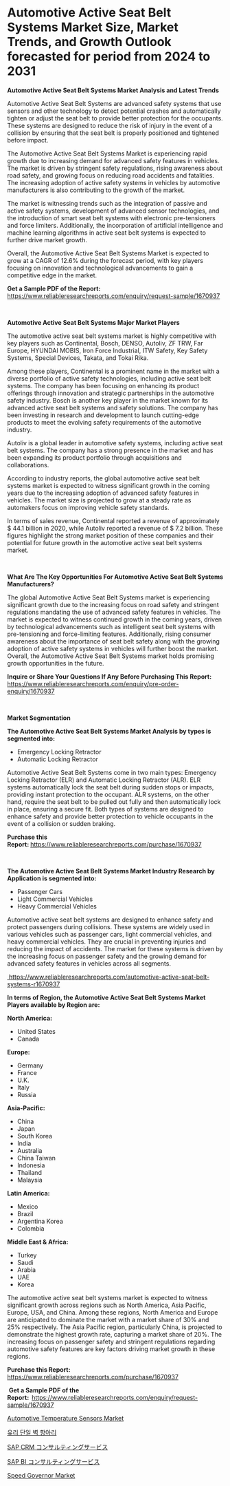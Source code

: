 <p><h1>Automotive Active Seat Belt Systems Market Size, Market Trends, and Growth Outlook forecasted for period from 2024 to 2031</h1></p><p><strong>Automotive Active Seat Belt Systems Market Analysis and Latest Trends</strong></p>
<p><p>Automotive Active Seat Belt Systems are advanced safety systems that use sensors and other technology to detect potential crashes and automatically tighten or adjust the seat belt to provide better protection for the occupants. These systems are designed to reduce the risk of injury in the event of a collision by ensuring that the seat belt is properly positioned and tightened before impact.</p><p>The Automotive Active Seat Belt Systems Market is experiencing rapid growth due to increasing demand for advanced safety features in vehicles. The market is driven by stringent safety regulations, rising awareness about road safety, and growing focus on reducing road accidents and fatalities. The increasing adoption of active safety systems in vehicles by automotive manufacturers is also contributing to the growth of the market.</p><p>The market is witnessing trends such as the integration of passive and active safety systems, development of advanced sensor technologies, and the introduction of smart seat belt systems with electronic pre-tensioners and force limiters. Additionally, the incorporation of artificial intelligence and machine learning algorithms in active seat belt systems is expected to further drive market growth.</p><p>Overall, the Automotive Active Seat Belt Systems Market is expected to grow at a CAGR of 12.6% during the forecast period, with key players focusing on innovation and technological advancements to gain a competitive edge in the market.</p></p>
<p><strong>Get a Sample PDF of the Report:&nbsp;</strong> <a href="https://www.reliableresearchreports.com/enquiry/request-sample/1670937">https://www.reliableresearchreports.com/enquiry/request-sample/1670937</a></p>
<p>&nbsp;</p>
<p><strong>Automotive Active Seat Belt Systems Major Market Players</strong></p>
<p><p>The automotive active seat belt systems market is highly competitive with key players such as Continental, Bosch, DENSO, Autoliv, ZF TRW, Far Europe, HYUNDAI MOBIS, Iron Force Industrial, ITW Safety, Key Safety Systems, Special Devices, Takata, and Tokai Rika. </p><p>Among these players, Continental is a prominent name in the market with a diverse portfolio of active safety technologies, including active seat belt systems. The company has been focusing on enhancing its product offerings through innovation and strategic partnerships in the automotive safety industry. Bosch is another key player in the market known for its advanced active seat belt systems and safety solutions. The company has been investing in research and development to launch cutting-edge products to meet the evolving safety requirements of the automotive industry.</p><p>Autoliv is a global leader in automotive safety systems, including active seat belt systems. The company has a strong presence in the market and has been expanding its product portfolio through acquisitions and collaborations. </p><p>According to industry reports, the global automotive active seat belt systems market is expected to witness significant growth in the coming years due to the increasing adoption of advanced safety features in vehicles. The market size is projected to grow at a steady rate as automakers focus on improving vehicle safety standards.</p><p>In terms of sales revenue, Continental reported a revenue of approximately $ 44.1 billion in 2020, while Autoliv reported a revenue of $ 7.2 billion. These figures highlight the strong market position of these companies and their potential for future growth in the automotive active seat belt systems market.</p></p>
<p>&nbsp;</p>
<p><strong>What Are The Key Opportunities For Automotive Active Seat Belt Systems Manufacturers?</strong></p>
<p><p>The global Automotive Active Seat Belt Systems market is experiencing significant growth due to the increasing focus on road safety and stringent regulations mandating the use of advanced safety features in vehicles. The market is expected to witness continued growth in the coming years, driven by technological advancements such as intelligent seat belt systems with pre-tensioning and force-limiting features. Additionally, rising consumer awareness about the importance of seat belt safety along with the growing adoption of active safety systems in vehicles will further boost the market. Overall, the Automotive Active Seat Belt Systems market holds promising growth opportunities in the future.</p></p>
<p><strong>Inquire or Share Your Questions If Any Before Purchasing This Report:</strong> <a href="https://www.reliableresearchreports.com/enquiry/pre-order-enquiry/1670937">https://www.reliableresearchreports.com/enquiry/pre-order-enquiry/1670937</a></p>
<p>&nbsp;</p>
<p><strong>Market Segmentation</strong></p>
<p><strong>The Automotive Active Seat Belt Systems Market Analysis by types is segmented into:</strong></p>
<p><ul><li>Emergency Locking Retractor</li><li>Automatic Locking Retractor</li></ul></p>
<p><p>Automotive Active Seat Belt Systems come in two main types: Emergency Locking Retractor (ELR) and Automatic Locking Retractor (ALR). ELR systems automatically lock the seat belt during sudden stops or impacts, providing instant protection to the occupant. ALR systems, on the other hand, require the seat belt to be pulled out fully and then automatically lock in place, ensuring a secure fit. Both types of systems are designed to enhance safety and provide better protection to vehicle occupants in the event of a collision or sudden braking.</p></p>
<p><strong>Purchase this Report:&nbsp;</strong><a href="https://www.reliableresearchreports.com/purchase/1670937">https://www.reliableresearchreports.com/purchase/1670937</a></p>
<p>&nbsp;</p>
<p><strong>The Automotive Active Seat Belt Systems Market Industry Research by Application is segmented into:</strong></p>
<p><ul><li>Passenger Cars</li><li>Light Commercial Vehicles</li><li>Heavy Commercial Vehicles</li></ul></p>
<p><p>Automotive active seat belt systems are designed to enhance safety and protect passengers during collisions. These systems are widely used in various vehicles such as passenger cars, light commercial vehicles, and heavy commercial vehicles. They are crucial in preventing injuries and reducing the impact of accidents. The market for these systems is driven by the increasing focus on passenger safety and the growing demand for advanced safety features in vehicles across all segments.</p></p>
<p><a href="https://www.reliableresearchreports.com/automotive-active-seat-belt-systems-r1670937">&nbsp;https://www.reliableresearchreports.com/automotive-active-seat-belt-systems-r1670937</a></p>
<p><strong>In terms of Region, the Automotive Active Seat Belt Systems Market Players available by Region are:</strong></p>
<p>
    <p> <strong> North America: </strong>
        <ul>
            <li>United States</li>
            <li>Canada</li>
        </ul>
        </p> 
    <p> <strong> Europe: </strong>
        <ul>
            <li>Germany</li>
            <li>France</li>
            <li>U.K.</li>
            <li>Italy</li>
            <li>Russia</li>
        </ul>
        </p> 
    <p> <strong> Asia-Pacific: </strong>
        <ul>
            <li>China</li>
            <li>Japan</li>
            <li>South Korea</li>
            <li>India</li>
            <li>Australia</li>
            <li>China Taiwan</li>
            <li>Indonesia</li>
            <li>Thailand</li>
            <li>Malaysia</li>
        </ul>
        </p> 
    <p> <strong> Latin America: </strong>
        <ul>
            <li>Mexico</li>
            <li>Brazil</li>
            <li>Argentina Korea</li>
            <li>Colombia</li>
        </ul>
        </p> 
    <p> <strong> Middle East & Africa: </strong>
        <ul>
            <li>Turkey</li>
            <li>Saudi</li>
            <li>Arabia</li>
            <li>UAE</li>
            <li>Korea</li>
        </ul>
    </p>
    </p>
<p><p>The automotive active seat belt systems market is expected to witness significant growth across regions such as North America, Asia Pacific, Europe, USA, and China. Among these regions, North America and Europe are anticipated to dominate the market with a market share of 30% and 25% respectively. The Asia Pacific region, particularly China, is projected to demonstrate the highest growth rate, capturing a market share of 20%. The increasing focus on passenger safety and stringent regulations regarding automotive safety features are key factors driving market growth in these regions.</p></p>
<p><strong>Purchase this Report: </strong><a href="https://www.reliableresearchreports.com/purchase/1670937">https://www.reliableresearchreports.com/purchase/1670937</a></p>
<p>&nbsp;<strong>Get a Sample PDF of the Report:&nbsp;&nbsp;</strong><a href="https://www.reliableresearchreports.com/enquiry/request-sample/1670937">https://www.reliableresearchreports.com/enquiry/request-sample/1670937</a></p>
<p><strong></strong></p>
<p><p><a href="https://github.com/maudAbbott7/Market-Research-Report-List-1/blob/main/automotive-temperature-sensors-market.md">Automotive Temperature Sensors Market</a></p><p><a href="https://github.com/FelipeGrrady654556/Market-Research-Report-List-2/blob/main/2164478100641.md">유리 단일 벽 항아리</a></p><p><a href="https://github.com/ddwcuskozol07187/Market-Research-Report-List-2/blob/main/3352075106727.md">SAP CRM コンサルティングサービス</a></p><p><a href="https://github.com/xtkhtofdt934839/Market-Research-Report-List-2/blob/main/3690426106726.md">SAP BI コンサルティングサービス</a></p><p><a href="https://github.com/MaraKoelpin2023/Market-Research-Report-List-1/blob/main/speed-governor-market.md">Speed Governor Market</a></p></p>